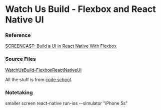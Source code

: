 # Watch Us Build - Flexbox and React Native UI

### Reference
[SCREENCAST: Build a UI in React Native With Flexbox](https://www.codeschool.com/screencasts/build-a-ui-in-react-native-with-flexbox#comments)

### Source Files
[WatchUsBuild-FlexboxReactNativeUI](https://github.com/codeschool/WatchUsBuild-FlexboxReactNativeUI)

All the stuff is from [code school](https://www.codeschool.com/).

### Notetaking
smaller screen
  react-native run-ios --simulator "iPhone 5s"